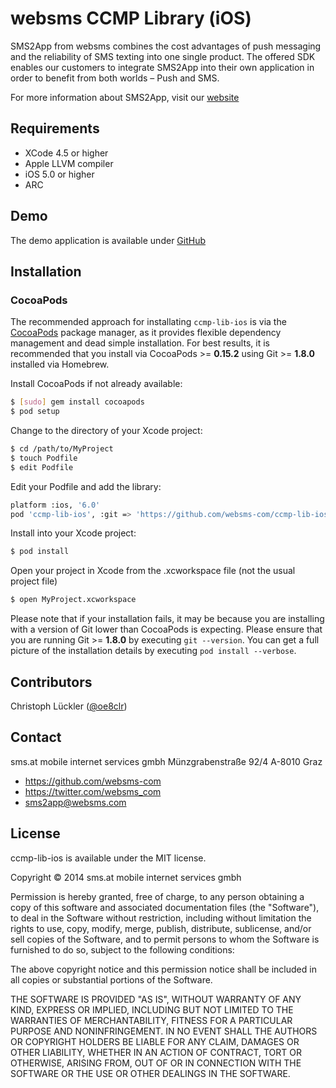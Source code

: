 # websms CCMP Library (iOS)

SMS2App from websms combines the cost advantages of push messaging and the reliability of SMS texting into one single product. The offered SDK enables our customers to integrate SMS2App into their own application in order to benefit from both worlds – Push and SMS.
 
For more information about SMS2App, visit our [website](https://websms.de/produkte/sms2app)

## Requirements
* XCode 4.5 or higher
* Apple LLVM compiler
* iOS 5.0 or higher
* ARC

## Demo

The demo application is available under [GitHub](https://github.com/websms-com/ccmp-example-ios)

## Installation

### CocoaPods

The recommended approach for installating `ccmp-lib-ios` is via the [CocoaPods](http://cocoapods.org/) package manager, as it provides flexible dependency management and dead simple installation.
For best results, it is recommended that you install via CocoaPods >= **0.15.2** using Git >= **1.8.0** installed via Homebrew.

Install CocoaPods if not already available:

``` bash
$ [sudo] gem install cocoapods
$ pod setup
```

Change to the directory of your Xcode project:

``` bash
$ cd /path/to/MyProject
$ touch Podfile
$ edit Podfile
```

Edit your Podfile and add the library:

``` bash
platform :ios, '6.0'
pod 'ccmp-lib-ios', :git => 'https://github.com/websms-com/ccmp-lib-ios.git'
```

Install into your Xcode project:

``` bash
$ pod install
```

Open your project in Xcode from the .xcworkspace file (not the usual project file)

``` bash
$ open MyProject.xcworkspace
```

Please note that if your installation fails, it may be because you are installing with a version of Git lower than CocoaPods is expecting. Please ensure that you are running Git >= **1.8.0** by executing `git --version`. You can get a full picture of the installation details by executing `pod install --verbose`.

## Contributors

Christoph Lückler ([@oe8clr](https://github.com/oe8clr))

## Contact

sms.at mobile internet services gmbh
Münzgrabenstraße 92/4
A-8010 Graz

- https://github.com/websms-com
- https://twitter.com/websms_com
- sms2app@websms.com

## License

ccmp-lib-ios is available under the MIT license.

Copyright © 2014 sms.at mobile internet services gmbh

Permission is hereby granted, free of charge, to any person obtaining a copy of this software and associated documentation files (the "Software"), to deal in the Software without restriction, including without limitation the rights to use, copy, modify, merge, publish, distribute, sublicense, and/or sell copies of the Software, and to permit persons to whom the Software is furnished to do so, subject to the following conditions:

The above copyright notice and this permission notice shall be included in all copies or substantial portions of the Software.

THE SOFTWARE IS PROVIDED "AS IS", WITHOUT WARRANTY OF ANY KIND, EXPRESS OR IMPLIED, INCLUDING BUT NOT LIMITED TO THE WARRANTIES OF MERCHANTABILITY, FITNESS FOR A PARTICULAR PURPOSE AND NONINFRINGEMENT. IN NO EVENT SHALL THE AUTHORS OR COPYRIGHT HOLDERS BE LIABLE FOR ANY CLAIM, DAMAGES OR OTHER LIABILITY, WHETHER IN AN ACTION OF CONTRACT, TORT OR OTHERWISE, ARISING FROM, OUT OF OR IN CONNECTION WITH THE SOFTWARE OR THE USE OR OTHER DEALINGS IN THE SOFTWARE.